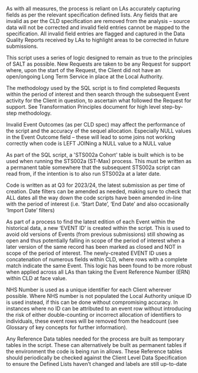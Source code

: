 As with all measures, the process is reliant on LAs accurately capturing fields as per the relevant specification defined lists. Any fields that are invalid as per the CLD specification are removed from the analysis – source data will not be corrected and invalid field entries cannot be mapped to the specification.  All invalid field entries are flagged and captured in the Data Quality Reports received by LAs to highlight areas to be corrected in future submissions. 

This script uses a series of logic designed to remain as true to the principles of SALT as possible. New Requests are taken to be any Request for support where, upon the start of the Request, the Client did not have an open/ongoing Long Term Service in place at the Local Authority.

The methodology used by the SQL script is to find completed Requests within the period of interest and then search through the subsequent Event activity for the Client in question, to ascertain what followed the Request for support. See Transformation Principles document for high level step-by-step methodology.

Invalid Event Outcomes (as per CLD spec) may affect the performance of the script and the accuracy of the sequel allocation. Especially NULL values in the Event Outcome field – these will lead to some joins not working correctly when code is LEFT JOINing a NULL value to a NULL value

As part of the SQL script, a 'STS002a Cohort' table is built which is to be used when running the STS002a (ST-Max) process. This must be written as a permanent table somewhere that the subsequent STS002a script can read from, if the intention is to also run STS002a at a later date.

Code is written as at Q3 for 2023/24, the latest submission as per time of creation. Date filters can be amended as needed, making sure to check that ALL dates all the way down the code scripts have been amended in-line with the period of interest (i.e. ‘Start Date’, ‘End Date’ and also occasionally ‘Import Date’ filters) 

As part of a process to find the latest edition of each Event within the historical data, a new ‘EVENT ID’ is created within the script. This is used to avoid old versions of Events (from previous submissions) still showing as open and thus potentially falling in scope of the period of interest when a later version of the same record has been marked as closed and NOT in scope of the period of interest. The newly-created EVENT ID uses a concatenation of numerous fields within CLD, where rows with a complete match indicate the same Event. This logic has been found to be more robust when applied across all LAs than taking the Event Reference Number (ERN) within CLD at face value.

NHS Number is used as a unique identifier for each Client wherever possible. Where NHS number is not populated the Local Authority unique ID is used instead, if this can be done without compromising accuracy. In instances where no ID can be attributed to an event row without introducing the risk of either double-counting or incorrect allocation of identifiers to individuals, these event rows will be removed from the headcount (see Glossary of key concepts for further information). 

Any Reference Data tables needed for the process are built as temporary tables in the script. These can alternatively be built as permanent tables if the environment the code is being run in allows. These Reference tables should periodically be checked against the Client Level Data Specification to ensure the Defined Lists haven’t changed and labels are still up-to-date